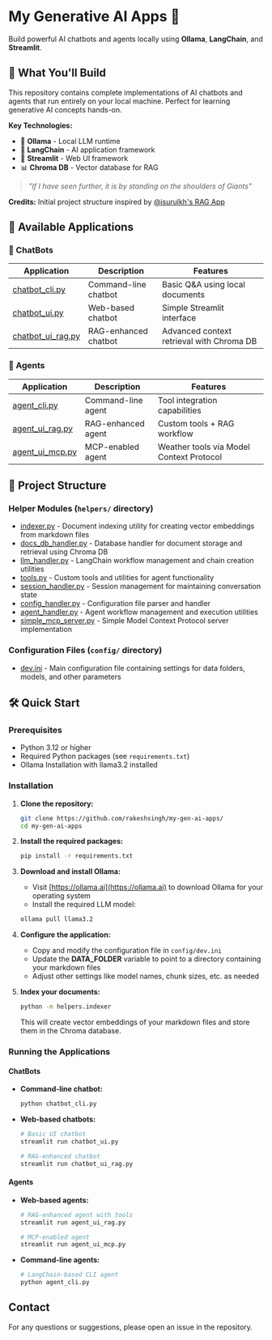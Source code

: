 # My Generative AI Apps 🤖

Build powerful AI chatbots and agents locally using **Ollama**, **LangChain**, and **Streamlit**.

## 🎯 What You'll Build

This repository contains complete implementations of AI chatbots and agents that run entirely on your local machine. Perfect for learning generative AI concepts hands-on.

**Key Technologies:**
- 🦙 **Ollama** - Local LLM runtime
- 🔗 **LangChain** - AI application framework  
- 🎨 **Streamlit** - Web UI framework
- 📊 **Chroma DB** - Vector database for RAG

> *"If I have seen further, it is by standing on the shoulders of Giants"*

**Credits:** Initial project structure inspired by [@isurulkh's RAG App](https://github.com/isurulkh/RAG-App-using-Ollama-and-LangChain)

## 🚀 Available Applications

### 💬 ChatBots
| Application | Description | Features |
|-------------|-------------|----------|
| [chatbot_cli.py](chatbot_cli.py) | Command-line chatbot | Basic Q&A using local documents |
| [chatbot_ui.py](chatbot_ui.py) | Web-based chatbot | Simple Streamlit interface |
| [chatbot_ui_rag.py](chatbot_ui_rag.py) | RAG-enhanced chatbot | Advanced context retrieval with Chroma DB |

### 🤖 Agents
| Application | Description | Features |
|-------------|-------------|----------|
| [agent_cli.py](agent_cli.py) | Command-line agent | Tool integration capabilities |
| [agent_ui_rag.py](agent_ui_rag.py) | RAG-enhanced agent | Custom tools + RAG workflow |
| [agent_ui_mcp.py](agent_ui_mcp.py) | MCP-enabled agent | Weather tools via Model Context Protocol |


## 📁 Project Structure

### Helper Modules (`helpers/` directory)
- [indexer.py](helpers/indexer.py) - Document indexing utility for creating vector embeddings from markdown files
- [docs_db_handler.py](helpers/docs_db_handler.py) - Database handler for document storage and retrieval using Chroma DB
- [llm_handler.py](helpers/llm_handler.py) - LangChain workflow management and chain creation utilities
- [tools.py](helpers/tools.py) - Custom tools and utilities for agent functionality
- [session_handler.py](helpers/session_handler.py) - Session management for maintaining conversation state
- [config_handler.py](helpers/config_handler.py) - Configuration file parser and handler
- [agent_handler.py](helpers/agent_handler.py) - Agent workflow management and execution utilities
- [simple_mcp_server.py](helpers/simple_mcp_server.py) - Simple Model Context Protocol server implementation

### Configuration Files (`config/` directory)
- [dev.ini](config/dev.ini) - Main configuration file containing settings for data folders, models, and other parameters

## 🛠️ Quick Start

### Prerequisites

- Python 3.12 or higher
- Required Python packages (see `requirements.txt`)
- Ollama Installation with llama3.2 installed

### Installation

1. **Clone the repository:**
   ```bash
   git clone https://github.com/rakeshsingh/my-gen-ai-apps/
   cd my-gen-ai-apps
   ```

2. **Install the required packages:**
   ```bash
   pip install -r requirements.txt
   ```

3. **Download and install Ollama:**
   - Visit [https://ollama.ai](https://ollama.ai) to download Ollama for your operating system
   - Install the required LLM model:
   ```bash
   ollama pull llama3.2
   ```

4. **Configure the application:**
   - Copy and modify the configuration file in `config/dev.ini`
   - Update the **DATA_FOLDER** variable to point to a directory containing your markdown files
   - Adjust other settings like model names, chunk sizes, etc. as needed

5. **Index your documents:**
   ```bash
   python -m helpers.indexer
   ```
   This will create vector embeddings of your markdown files and store them in the Chroma database.

### Running the Applications

#### ChatBots
- **Command-line chatbot:**
  ```bash
  python chatbot_cli.py
  ```

- **Web-based chatbots:**
  ```bash
  # Basic UI chatbot
  streamlit run chatbot_ui.py
  
  # RAG-enhanced chatbot
  streamlit run chatbot_ui_rag.py
  ```

#### Agents
- **Web-based agents:**
  ```bash
  # RAG-enhanced agent with tools
  streamlit run agent_ui_rag.py
  
  # MCP-enabled agent
  streamlit run agent_ui_mcp.py
  ```

- **Command-line agents:**
  ```bash
  # LangChain-based CLI agent
  python agent_cli.py
  ```

## Contact
For any questions or suggestions, please open an issue in the repository.
